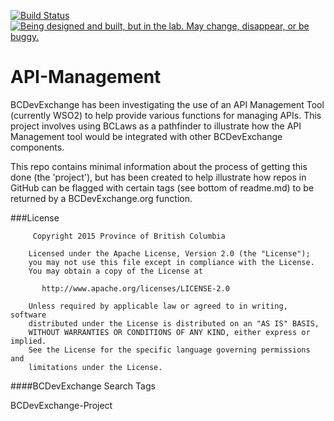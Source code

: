 [![Build Status](https://sandbox1.apis.gov.bc.ca/cis/view/BCDevExchange/job/UAT-API-Management/badge/icon)](https://sandbox1.apis.gov.bc.ca/cis/view/BCDevExchange/job/UAT-API-Management/)
<a rel="Exploration" href="https://github.com/BCDevExchange/docs/blob/master/discussion/projectstates.md"><img alt="Being designed and built, but in the lab. May change, disappear, or be buggy." style="border-width:0" src="http://bcdevexchange.org/badge/2.svg" title="Being designed and built, but in the lab. May change, disappear, or be buggy." /></a>

# API-Management
BCDevExchange has been investigating the use of an API Management Tool (currently WSO2) to help provide various functions for managing APIs. This project involves using BCLaws as a pathfinder to illustrate how the API Management tool would be integrated with other BCDevExchange components.

This repo contains minimal information about the process of getting this done (the 'project'), but has been created to help illustrate how repos in GitHub can be flagged with certain tags (see bottom of readme.md) to be returned by a BCDevExchange.org function.

###License

```
     Copyright 2015 Province of British Columbia

    Licensed under the Apache License, Version 2.0 (the "License");
    you may not use this file except in compliance with the License.
    You may obtain a copy of the License at 

       http://www.apache.org/licenses/LICENSE-2.0

    Unless required by applicable law or agreed to in writing, software
    distributed under the License is distributed on an "AS IS" BASIS,
    WITHOUT WARRANTIES OR CONDITIONS OF ANY KIND, either express or implied.
    See the License for the specific language governing permissions and
    limitations under the License.
```

####BCDevExchange Search Tags

BCDevExchange-Project

